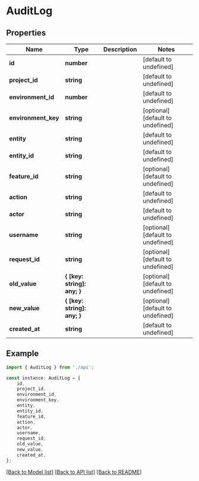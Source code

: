 # AuditLog


## Properties

Name | Type | Description | Notes
------------ | ------------- | ------------- | -------------
**id** | **number** |  | [default to undefined]
**project_id** | **string** |  | [default to undefined]
**environment_id** | **number** |  | [default to undefined]
**environment_key** | **string** |  | [optional] [default to undefined]
**entity** | **string** |  | [default to undefined]
**entity_id** | **string** |  | [default to undefined]
**feature_id** | **string** |  | [optional] [default to undefined]
**action** | **string** |  | [default to undefined]
**actor** | **string** |  | [default to undefined]
**username** | **string** |  | [optional] [default to undefined]
**request_id** | **string** |  | [optional] [default to undefined]
**old_value** | **{ [key: string]: any; }** |  | [optional] [default to undefined]
**new_value** | **{ [key: string]: any; }** |  | [optional] [default to undefined]
**created_at** | **string** |  | [default to undefined]

## Example

```typescript
import { AuditLog } from './api';

const instance: AuditLog = {
    id,
    project_id,
    environment_id,
    environment_key,
    entity,
    entity_id,
    feature_id,
    action,
    actor,
    username,
    request_id,
    old_value,
    new_value,
    created_at,
};
```

[[Back to Model list]](../README.md#documentation-for-models) [[Back to API list]](../README.md#documentation-for-api-endpoints) [[Back to README]](../README.md)
